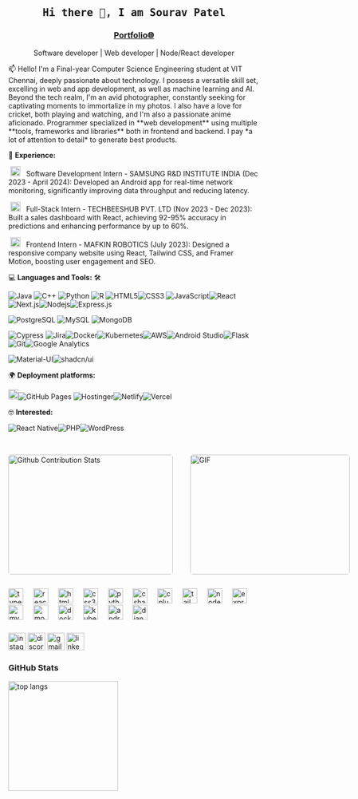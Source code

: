 ###


<h2 align='center'><samp><strong>Hi there 👋, I am Sourav Patel</strong></samp></h2>
<h3 align='center'><strong><a href="https://my-portfolio-sourav.vercel.app/" target="_blank">Portfolio🌐</a></strong></h3>
<p align='center'>Software developer |  Web developer | Node/React developer </p>

<p align='left'> 📫 Hello! I'm a Final-year Computer Science Engineering student at VIT Chennai, deeply passionate about technology. I possess a versatile skill set, excelling in web and app development, as well as machine learning and AI. Beyond the tech realm, I'm an avid photographer, constantly seeking for captivating moments to immortalize in my photos. I also have a love for cricket, both playing and watching, and I'm also a passionate anime aficionado. Programmer specialized in **web development** using multiple **tools, frameworks and libraries** both in frontend and backend. I pay *a lot of attention to detail* to generate best products. </p>

🚀 **Experience:** <br>

&nbsp;<img src="https://img.icons8.com/ios-filled/50/000000/android.png" width="20px" height="20px">&nbsp;&nbsp;&nbsp;<span>Software Development Intern - SAMSUNG R&D INSTITUTE INDIA (Dec 2023 - April 2024): Developed an Android app for real-time network monitoring, significantly improving data throughput and reducing latency.</span><br>

&nbsp;<img src="https://img.icons8.com/ios-filled/50/000000/server.png" width="20px" height="20px">&nbsp;&nbsp;&nbsp;<span>Full-Stack Intern - TECHBEESHUB PVT. LTD (Nov 2023 - Dec 2023): Built a sales dashboard with React, achieving 92-95% accuracy in predictions and enhancing performance by up to 60%.</span><br>

&nbsp;<img src="https://img.icons8.com/ios-filled/50/000000/web-design.png" width="20px" height="20px">&nbsp;&nbsp;&nbsp;<span>Frontend Intern - MAFKIN ROBOTICS (July 2023): Designed a responsive company website using React, Tailwind CSS, and Framer Motion, boosting user engagement and SEO.</span><br>


💻 **Languages and Tools:** 🛠️<br>

![Java](https://img.shields.io/badge/-Java-000000?style=flat&logo=java&logoColor=007396&labelColor=ffffff)
![C++](https://img.shields.io/badge/-C++-000000?style=flat&logo=c%2B%2B&logoColor=00599C&labelColor=ffffff)
![Python](https://img.shields.io/badge/-Python-000000?style=flat&logo=python&logoColor=306998&labelColor=ffffff)
![R](https://img.shields.io/badge/-R-000000?style=flat&logo=r&logoColor=276DC3&labelColor=ffffff) ![HTML5](https://img.shields.io/badge/-HTML5-000000?style=flat&logo=html5&logoColor=ffffff&labelColor=E34F26)![CSS3](https://img.shields.io/badge/-CSS3-000000?style=flat&logo=css3&logoColor=ffffff&labelColor=1572B6) ![JavaScript](https://img.shields.io/badge/-JavaScript-000000?style=flat&logo=javascript&logoColor=F7DF1E&labelColor=000000)![React](https://img.shields.io/badge/-React-000000?style=flat&logo=react&logoColor=61DAFB&labelColor=000000)![Next.js](https://img.shields.io/badge/-Next.js-000000?style=flat&logo=next.js&logoColor=ffffff&labelColor=000000)![Nodejs](https://img.shields.io/badge/-Node.js-000000?style=flat&logo=node.js&logoColor=339933&labelColor=ffffff)![Express.js](https://img.shields.io/badge/-Express.js-000000?style=flat&logo=express&logoColor=ffffff&labelColor=000000)

![PostgreSQL](https://img.shields.io/badge/-PostgreSQL-000000?style=flat&logo=postgresql&logoColor=ffffff&labelColor=336791)
![MySQL](https://img.shields.io/badge/-MySQL-000000?style=flat&logo=mysql&labelColor=ffffff)
![MongoDB](https://img.shields.io/badge/-MongoDB-000000?style=flat&logo=mongodb&logoColor=47A248&labelColor=ffffff)

![Cypress](https://img.shields.io/badge/-Cypress-000000?style=flat&logo=cypress&logoColor=ffffff&labelColor=000000)
![Jira](https://img.shields.io/badge/-Jira-000000?style=flat&logo=jira&logoColor=0052CC&labelColor=ffffff)![Docker](https://img.shields.io/badge/-Docker-000000?style=flat&logo=docker&logoColor=2496ED&labelColor=ffffff)![Kubernetes](https://img.shields.io/badge/-Kubernetes-000000?style=flat&logo=kubernetes&logoColor=326CE5&labelColor=ffffff)![AWS](https://img.shields.io/badge/-AWS-000000?style=flat&logo=amazon-aws&logoColor=232F3E&labelColor=ffffff)![Android Studio](https://img.shields.io/badge/-Android%20Studio-000000?style=flat&logo=android-studio&logoColor=3DDC84&labelColor=ffffff)![Flask](https://img.shields.io/badge/-Flask-000000?style=flat&logo=flask&logoColor=ffffff&labelColor=000000)![Git](https://img.shields.io/badge/-Git-000000?style=flat&logo=git&logoColor=F05032&labelColor=ffffff)![Google Analytics](https://img.shields.io/badge/-Google%20Analytics-000000?style=flat&logo=google-analytics&logoColor=ffffff&labelColor=FF9900)

![Material-UI](https://img.shields.io/badge/-Material%20UI-000000?style=flat&logo=Material%20UI&logoColor=ffffff&labelColor=0081CB)![shadcn/ui](https://img.shields.io/badge/-shadcn/ui-000000?style=flat&logo=shadcn-ui&logoColor=ffffff&labelColor=000000)


🌍 **Deployment platforms:**<br>

<img alt="Github Pages" width="20px" height="20px" src="https://techcrunch.com/wp-content/uploads/2010/07/github-logo.png" />![GitHub Pages](https://img.shields.io/badge/-GitHub%20Pages-000000?style=flat&logo=github-pages&labelColor=ffffff)
![Hostinger](https://img.shields.io/badge/-Hostinger-000000?style=flat&logo=hostinger&labelColor=5200FF)![Netlify](https://img.shields.io/badge/-Netlify-000000?style=flat&logo=netlify&labelColor=000000)![Vercel](https://img.shields.io/badge/-Vercel-000000?style=flat&logo=vercel&labelColor=ffffff)


🤓 **Interested:** <br>

![React Native](https://img.shields.io/badge/-React%20Native-000000?style=flat&logo=react&labelColor=000000)![PHP](https://img.shields.io/badge/-PHP-000000?style=flat&logo=PHP&logoColor=5466b8&labelColor=ffffff)![WordPress](https://img.shields.io/badge/-WordPress-000000?style=flat&logo=wordpress&labelColor=21759B)



</br>
<p style="display: flex; justify-contect: space-between;">
<img style="border-radius: 5px; margin-bottom: 5px" alt="Github Contribution Stats" width="330px" height="240px" src="https://github-readme-stats.vercel.app/api/top-langs/?username=tonystark5683&layout=compact&theme=radical" />
<img style="border-radius: 5px; margin: 0 0 5px 35px;" alt="GIF" width="320px" height="240px" src="https://miro.medium.com/max/875/1*Urc28sbnORGOW5oyohQ06g.gif" />
</p>



###

<div align="left">
  <img src="https://cdn.jsdelivr.net/gh/devicons/devicon/icons/typescript/typescript-original.svg" height="30" alt="typescript logo"  />
  <img width="12" />
  <img src="https://cdn.jsdelivr.net/gh/devicons/devicon/icons/react/react-original.svg" height="30" alt="react logo"  />
  <img width="12" />
  <img src="https://cdn.jsdelivr.net/gh/devicons/devicon/icons/html5/html5-original.svg" height="30" alt="html5 logo"  />
  <img width="12" />
  <img src="https://cdn.jsdelivr.net/gh/devicons/devicon/icons/css3/css3-original.svg" height="30" alt="css3 logo"  />
  <img width="12" />
  <img src="https://cdn.jsdelivr.net/gh/devicons/devicon/icons/python/python-original.svg" height="30" alt="python logo"  />
  <img width="12" />
  <img src="https://cdn.jsdelivr.net/gh/devicons/devicon/icons/csharp/csharp-original.svg" height="30" alt="csharp logo"  />
  <img width="12" />
  <img src="https://cdn.jsdelivr.net/gh/devicons/devicon/icons/cplusplus/cplusplus-original.svg" height="30" alt="cplusplus logo"  />
  <img width="12" />
  <img src="https://cdn.jsdelivr.net/gh/devicons/devicon/icons/tailwindcss/tailwindcss-original-wordmark.svg" height="30" alt="tailwindcss logo"  />
  <img width="12" />
  <img src="https://cdn.jsdelivr.net/gh/devicons/devicon/icons/nodejs/nodejs-original.svg" height="30" alt="nodejs logo"  />
  <img width="12" />
  <img src="https://cdn.jsdelivr.net/gh/devicons/devicon/icons/express/express-original.svg" height="30" alt="express logo"  />
  <img width="12" />
  <img src="https://cdn.jsdelivr.net/gh/devicons/devicon/icons/mysql/mysql-original.svg" height="30" alt="mysql logo"  />
  <img width="12" />
  <img src="https://cdn.jsdelivr.net/gh/devicons/devicon/icons/mongodb/mongodb-original.svg" height="30" alt="mongodb logo"  />
  <img width="12" />
  <img src="https://cdn.jsdelivr.net/gh/devicons/devicon/icons/docker/docker-original.svg" height="30" alt="docker logo"  />
  <img width="12" />
  <img src="https://cdn.jsdelivr.net/gh/devicons/devicon/icons/kubernetes/kubernetes-plain.svg" height="30" alt="kubernetes logo"  />
  <img width="12" />
  <img src="https://cdn.jsdelivr.net/gh/devicons/devicon/icons/androidstudio/androidstudio-original.svg" height="30" alt="androidstudio logo"  />
  <img width="12" />
  <img src="https://cdn.jsdelivr.net/gh/devicons/devicon/icons/django/django-plain.svg" height="30" alt="django logo"  />
</div>

###

<div align="left">
  <img src="https://img.shields.io/static/v1?message=Instagram&logo=instagram&label=&color=E4405F&logoColor=white&labelColor=&style=for-the-badge" height="35" alt="instagram logo"  />
  <img src="https://img.shields.io/static/v1?message=Discord&logo=discord&label=&color=7289DA&logoColor=white&labelColor=&style=for-the-badge" height="35" alt="discord logo"  />
  <img src="https://img.shields.io/static/v1?message=Gmail&logo=gmail&label=&color=D14836&logoColor=white&labelColor=&style=for-the-badge" height="35" alt="gmail logo"  />
  <img src="https://img.shields.io/static/v1?message=LinkedIn&logo=linkedin&label=&color=0077B5&logoColor=white&labelColor=&style=for-the-badge" height="35" alt="linkedin logo"  />
</div>

###

### GitHub Stats
<div align="left">
  <img src="https://github-readme-stats.vercel.app/api/top-langs/?username=tonystark5683&layout=compact&theme=radical" height="220" alt="top langs" />
</div>

###


